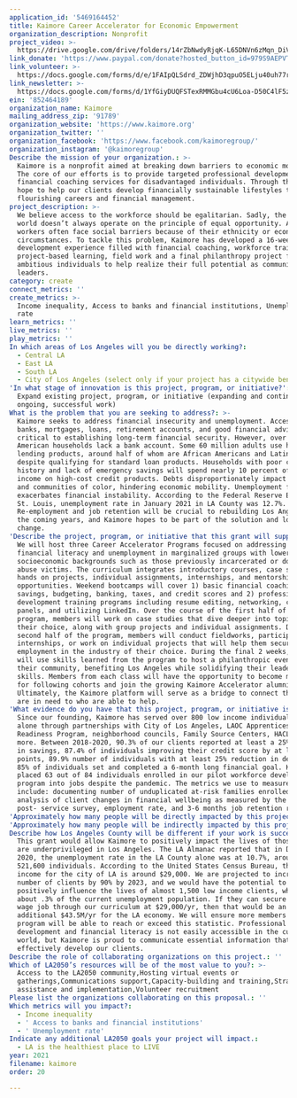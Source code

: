 ```yaml
---
application_id: '5469164452'
title: Kaimore Career Accelerator for Economic Empowerment
organization_description: Nonprofit
project_video: >-
  https://drive.google.com/drive/folders/14rZbNwdyRjqK-L65DNVn6zMqn_DiV64V?usp=sharing
link_donate: 'https://www.paypal.com/donate?hosted_button_id=979S9AEPVTTUL'
link_volunteer: >-
  https://docs.google.com/forms/d/e/1FAIpQLSdrd_ZDWjhD3qpuO5ELju40uh77rK_QRSMLTlHLyMrn_IRqUQ/viewform
link_newsletter: >-
  https://docs.google.com/forms/d/1YfGiyDUQFSTexRMMGbu4cU6Loa-D50C4lF5zVhmYXtI/edit
ein: '852464189'
organization_name: Kaimore
mailing_address_zip: '91789'
organization_website: 'https://www.kaimore.org'
organization_twitter: ''
organization_facebook: 'https://www.facebook.com/kaimoregroup/'
organization_instagram: '@kaimoregroup'
Describe the mission of your organization.: >-
  Kaimore is a nonprofit aimed at breaking down barriers to economic mobility.
  The core of our efforts is to provide targeted professional development and
  financial coaching services for disadvantaged individuals. Through this, we
  hope to help our clients develop financially sustainable lifestyles through
  flourishing careers and financial management.
project_description: >-
  We believe access to the workforce should be egalitarian. Sadly, the real
  world doesn’t always operate on the principle of equal opportunity. Aspiring
  workers often face social barriers because of their ethnicity or economic
  circumstances. To tackle this problem, Kaimore has developed a 16-week
  development experience filled with financial coaching, workforce training,
  project-based learning, field work and a final philanthropy project for
  ambitious individuals to help realize their full potential as community
  leaders.
category: create
connect_metrics: ''
create_metrics: >-
  Income inequality, Access to banks and financial institutions, Unemployment
  rate
learn_metrics: ''
live_metrics: ''
play_metrics: ''
In which areas of Los Angeles will you be directly working?:
  - Central LA
  - East LA
  - South LA
  - City of Los Angeles (select only if your project has a citywide benefit)
'In what stage of innovation is this project, program, or initiative?': >-
  Expand existing project, program, or initiative (expanding and continuing
  ongoing, successful work)
What is the problem that you are seeking to address?: >-
  Kaimore seeks to address financial insecurity and unemployment. Access to
  banks, mortgages, loans, retirement accounts, and good financial advice is
  critical to establishing long-term financial security. However, over 9 million
  American households lack a bank account. Some 60 million adults use high-cost
  lending products, around half of whom are African Americans and Latinos,
  despite qualifying for standard loan products. Households with poor credit
  history and lack of emergency savings will spend nearly 10 percent of their
  income on high-cost credit products. Debts disproportionately impact families
  and communities of color, hindering economic mobility. Unemployment further
  exacerbates financial instability. According to the Federal Reserve Bank of
  St. Louis, unemployment rate in January 2021 in LA County was 12.7%.
  Re-employment and job retention will be crucial to rebuilding Los Angeles in
  the coming years, and Kaimore hopes to be part of the solution and long-term
  change.
'Describe the project, program, or initiative that this grant will support to address the problem identified.': >-
  We will host three Career Accelerator Programs focused on addressing low
  financial literacy and unemployment in marginalized groups with lower
  socioeconomic backgrounds such as those previously incarcerated or domestic
  abuse victims. The curriculum integrates introductory courses, case studies,
  hands on projects, individual assignments, internships, and mentorship
  opportunities. Weekend bootcamps will cover 1) basic financial coaching on
  savings, budgeting, banking, taxes, and credit scores and 2) professional
  development training programs including resume editing, networking, career
  panels, and utilizing LinkedIn. Over the course of the first half of the
  program, members will work on case studies that dive deeper into topics of
  their choice, along with group projects and individual assignments. During the
  second half of the program, members will conduct fieldworks, participate in
  internships, or work on individual projects that will help them secure
  employment in the industry of their choice. During the final 2 weeks, members
  will use skills learned from the program to host a philanthropic event for
  their community, benefiting Los Angeles while solidifying their leadership
  skills. Members from each class will have the opportunity to become mentors
  for following cohorts and join the growing Kaimore Accelerator alumni network.
  Ultimately, the Kaimore platform will serve as a bridge to connect those who
  are in need to who are able to help.
'What evidence do you have that this project, program, or initiative is or will be successful, and how will you define and measure success?': >-
  Since our founding, Kaimore has served over 800 low income individuals in 2020
  alone through partnerships with City of Los Angeles, LAOC Apprenticeship
  Readiness Program, neighborhood councils, Family Source Centers, HACLA, and
  more. Between 2018-2020, 90.3% of our clients reported at least a 25% increase
  in savings, 87.4% of individuals improving their credit score by at least 35
  points, 89.9% number of individuals with at least 25% reduction in debt, and
  85% of individuals set and completed a 6-month long financial goal. Kaimore
  placed 63 out of 84 individuals enrolled in our pilot workforce development
  program into jobs despite the pandemic. The metrics we use to measure impact
  include: documenting number of unduplicated at-risk families enrolled,
  analysis of client changes in financial wellbeing as measured by the pre- and
  post- service survey, employment rate, and 3-6 months job retention rate.
'Approximately how many people will be directly impacted by this project, program, or initiative?': '100'
'Approximately how many people will be indirectly impacted by this project, program, or initiative?': '1000'
Describe how Los Angeles County will be different if your work is successful.: >-
  This grant would allow Kaimore to positively impact the lives of those that
  are underprivileged in Los Angeles. The LA Almanac reported that in December
  2020, the unemployment rate in the LA County alone was at 10.7%, around
  521,600 individuals. According to the United States Census Bureau, the median
  income for the city of LA is around $29,000. We are projected to increase the
  number of clients by 90% by 2023, and we would have the potential to
  positively influence the lives of almost 1,500 low income clients, which is
  about .3% of the current unemployment population. If they can secure a median
  wage job through our curriculum at $29,000/yr, then that would be an
  additional $43.5M/yr for the LA economy. We will ensure more members of our
  program will be able to reach or exceed this statistic. Professional
  development and financial literacy is not easily accessible in the current
  world, but Kaimore is proud to communicate essential information that will
  effectively develop our clients.
Describe the role of collaborating organizations on this project.: ''
Which of LA2050’s resources will be of the most value to you?: >-
  Access to the LA2050 community,Hosting virtual events or
  gatherings,Communications support,Capacity-building and training,Strategy
  assistance and implementation,Volunteer recruitment
Please list the organizations collaborating on this proposal.: ''
Which metrics will you impact?:
  - Income inequality
  - ' Access to banks and financial institutions'
  - ' Unemployment rate'
Indicate any additional LA2050 goals your project will impact.:
  - LA is the healthiest place to LIVE
year: 2021
filename: kaimore
order: 20

---
```

